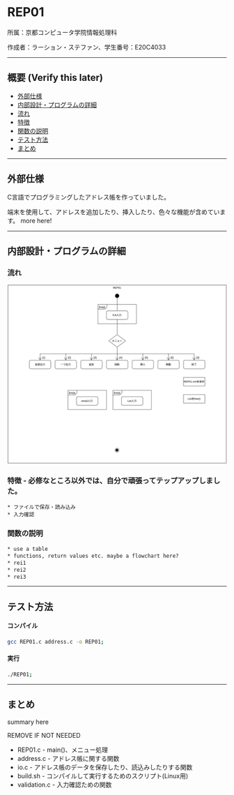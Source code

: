 # REP01

所属：京都コンピュータ学院情報処理科

作成者：ラーション・ステファン、学生番号：E20C4033

---
## 概要 (Verify this later)

* [ 外部仕様 ](#specifications)
* [ 内部設計・プログラムの詳細 ](#design)
* [ 流れ ](#flowchart)
* [ 特徴 ](#notes)
* [ 関数の説明 ](#functions)
* [ テスト方法 ](#testing)
* [ まとめ ](#summary)

---
## 外部仕様
<a name="specifications"></a>
C言語でプログラミングしたアドレス帳を作っていました。

端末を使用して、アドレスを追加したり、挿入したり、色々な機能が含めています。
more here!

---
## 内部設計・プログラムの詳細
<a name="design"></a>

### 流れ <a name="flowchart"></a>
<img src="REP01.png" width="720">

### 特徴 <a name="notes"></a> - 必修なところ以外では、自分で頑張ってテップアップしました。
    * ファイルで保存・読み込み
    * 入力確認

### 関数の説明 <a name="functions"></a>
    * use a table
    * functions, return values etc. maybe a flowchart here?
    * rei1
    * rei2
    * rei3

---
## テスト方法 <a name="testing"></a>
#### コンパイル
```bash
gcc REP01.c address.c -o REP01;
```

#### 実行
```bash
./REP01;
```

---
## まとめ <a name="summary"></a>

summary here

REMOVE IF NOT NEEDED
* REP01.c - main()、メニュー処理
* address.c - アドレス帳に関する関数
* io.c - アドレス帳のデータを保存したり、読込みしたりする関数
* build.sh - コンパイルして実行するためのスクリプト(Linux用)
* validation.c - 入力確認ための関数
